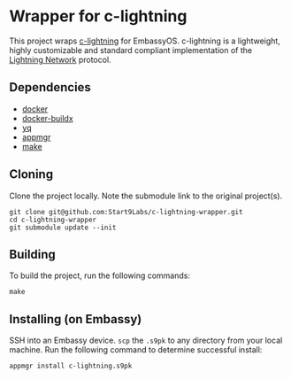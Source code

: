 # Wrapper for c-lightning

This project wraps [c-lightning](https://github.com/ElementsProject/lightning
) for EmbassyOS. c-lightning is a lightweight, highly customizable and standard compliant implementation of the [Lightning Network](https://lightning.network/) protocol.

## Dependencies

- [docker](https://docs.docker.com/get-docker)
- [docker-buildx](https://docs.docker.com/buildx/working-with-buildx/)
- [yq](https://mikefarah.gitbook.io/yq)
- [appmgr](https://github.com/Start9Labs/appmgr)
- [make](https://www.gnu.org/software/make/)

## Cloning

Clone the project locally. Note the submodule link to the original project(s). 

```
git clone git@github.com:Start9Labs/c-lightning-wrapper.git
cd c-lightning-wrapper
git submodule update --init

```

## Building

To build the project, run the following commands:

```
make
```

## Installing (on Embassy)

SSH into an Embassy device.
`scp` the `.s9pk` to any directory from your local machine.
Run the following command to determine successful install:

```
appmgr install c-lightning.s9pk
```

